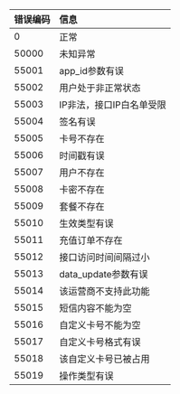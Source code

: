 错误编码|信息
:------------|:------------
0 | 正常
50000 |未知异常
55001 |app_id参数有误
55002 |用户处于非正常状态
55003 |IP非法，接口IP白名单受限
55004 |签名有误
55005 |卡号不存在
55006 |时间戳有误
55007 |用户不存在
55008 |卡密不存在
55009 |套餐不存在
55010 |生效类型有误
55011 |充值订单不存在
55012 |接口访问时间间隔过小
55013 |data_update参数有误
55014 |该运营商不支持此功能
55015 |短信内容不能为空
55016 |自定义卡号不能为空
55017 |自定义卡号格式有误
55018 |该自定义卡号已被占用
55019 |操作类型有误
